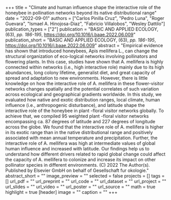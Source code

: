 +++
title = "Climate and human influence shape the interactive role of the honeybee in pollination networks beyond its native distributional range"
date = "2022-09-01"
authors = ["Carlos Pinilla Cruz", "Pedro Luna", "Roger Guevara", "Ismael A. Hinojosa-Diaz", "Fabricio Villalobos", "Wesley Dattilo"]
publication_types = ["2"]
publication = "BASIC AND APPLIED ECOLOGY, (63), _pp. 186-195_, https://doi.org/10.1016/j.baae.2022.06.009"
publication_short = "BASIC AND APPLIED ECOLOGY, (63), _pp. 186-195_, https://doi.org/10.1016/j.baae.2022.06.009"
abstract = "Empirical evidence has shown that introduced honeybees, Apis mellifera L., can change the structural organization of eco-logical networks involving pollinators and flowering plants. In this case, studies have shown that A. mellifera is highly connected within networks (i.e., high interactive role) mainly due to its high abundances, long colony lifetime, generalist diet, and great capacity of spread and adaptation to new environments. However, there is little knowledge on how the interactive role of A. mellifera in these flower-visitor networks changes spatially and the potential correlates of such variation across ecological and geographical gradients worldwide. In this study, we evaluated how native and exotic distribution ranges, local climate, human influence (i.e., anthropogenic disturbance), and latitude shape the interactive role of the honeybee in plant -floral visitor networks globally. To achieve that, we compiled 95 weighted plant -floral visitor networks encompassing ca. 87 degrees of latitude and 227 degrees of longitude across the globe. We found that the interactive role of A. mellifera is higher in its exotic range than in the native distributional range and positively associated with mean annual temperature and precipitation. Further, the interactive role of A. mellifera was high at intermediate values of global human influence and increased with latitude. Our findings help us to understand how different drivers related to rapid global change could affect the capacity of A. mellifera to colonize and increase its impact on other pollinator species in different environments. (C) 2022 The Author(s). Published by Elsevier GmbH on behalf of Gesellschaft fur okologie."
abstract_short = ""
image_preview = ""
selected = false
projects = []
tags = []
url_pdf = ""
url_preprint = ""
url_code = ""
url_dataset = ""
url_project = ""
url_slides = ""
url_video = ""
url_poster = ""
url_source = ""
math = true
highlight = true
[header]
image = ""
caption = ""
+++
